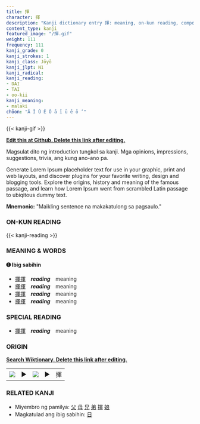 ```yaml
---
title: 揮
character: 揮
description: "Kanji dictionary entry 揮: meaning, on-kun reading, compounds, origin, related kanji"
content_type: kanji
featured_image: "/揮.gif"
weight: 111
frequency: 111
kanji_grade: 0
kanji_strokes: 1
kanji_class: Jōyō
kanji_jlpt: N1
kanji_radical: 
kanji_reading: 
- DAI
- TAI
- oo-kii
kanji_meaning:
- malaki
chōon: "Ā Ī Ū Ē Ō ā ī ū ē ō ’"
---
```

[//]: # (Don't edit the line below. Kanji animated GIF code is automatically generated.)
{{< kanji-gif >}}

[//]: # (Edit below this line.)

**[Edit this at Github. Delete this link after editing.](https://github.com/tim0g/tim/tree/main/content/kanji/揮/index.md)**

Magsulat dito ng introduction tungkol sa kanji. Mga opinions, impressions, suggestions, trivia, ang kung ano-ano pa.

Generate Lorem Ipsum placeholder text for use in your graphic, print and web layouts, and discover plugins for your favorite writing, design and blogging tools. Explore the origins, history and meaning of the famous passage, and learn how Lorem Ipsum went from scrambled Latin passage to ubiqitous dummy text.
 
**Mnemonic:** "Maikling sentence na makakatulong sa pagsaulo."

### ON-KUN READING

[//]: # (Don't edit the line below. ON-KUN READING code is automatically generated.)
{{< kanji-reading >}}

### MEANING & WORDS

#### ➊ **Ibig sabihin**
  - [揮](../揮)[揮](../揮)　***reading***　meaning
  - [揮](../揮)[揮](../揮)　***reading***　meaning
  - [揮](../揮)[揮](../揮)　***reading***　meaning
  - [揮](../揮)[揮](../揮)　***reading***　meaning

### SPECIAL READING
  - [揮](../揮)[揮](../揮)　***reading***　meaning

### ORIGIN

**[Search Wiktionary. Delete this link after editing.](https://wiktionary.org/wiki/揮)**
<table class="kanji-table"><tr><td>
<img src="60px-揮-bronze.svg.png">
</td><td>▶</td><td>
<img src="60px-揮-oracle.svg.png">
</td><td>▶</td>
<td class="kanji-origin">揮</td>
</tr></table>

### RELATED KANJI
- Miyembro ng pamilya: [父](../父) [母](../母) [兄](../兄) [弟](../弟) [揮](../揮) [娘](../娘)
- Magkatulad ang ibig sabihin: [日](../日)
